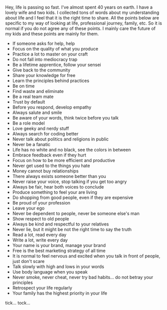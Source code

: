 Hey, life is passing so fast. I've almost spent 40 years on earth. I have a lovely wife and two kids. I collected tons of words about my understanding about life and I feel that it is the right time to share. All the points below are specific to my way of looking at life, professional journey, family, etc. So it is normal if you do not agree any of these points. I mainly care the future of my kids and these points are mainly for them.

* If someone asks for help, help
* Focus on the quality of what you produce
* Practice a lot to master on your craft
* Do not fall into mediocracy trap
* Be a lifetime apprentice, follow your sensei
* Give back to the community
* Share your knowledge for free
* Learn the principles behind practices
* Be on time
* Find waste and eliminate
* Be a real team mate
* Trust by default
* Before you respond, develop empathy
* Always salute and smile
* Be aware of your words, think twice before you talk
* Be a role model
* Love geeky and nerdy stuff
* Always search for coding better
* Never talk about politics and religions in public
* Never be a fanatic
* Life has no white and no black, see the colors in between
* Embrace feedback even if they hurt
* Focus on how to be more efficient and productive
* Never get used to the things you hate
* Money cannot buy relationships
* There always exists someone better than you
* Never raise your voice, stop talking if you get too angry
* Always be fair, hear both voices to conclude
* Produce something to feel your are living
* Do shopping from good people, even if they are expensive
* Be proud of your profession
* Leave your ego
* Never be dependent to people, never be someone else's man
* Show respect to old people
* Always be kind and respectful to your relatives
* Never lie, but it might be not the right time to say the truth
* Read a lot, read every day
* Write a lot, write every day
* Your name is your brand, manage your brand
* Free is the best marketing strategy of all time
* It is normal to feel nervous and excited when you talk in front of people, just don't scare
* Talk slowly with high and lows in your words
* Use body language when you speak
* Never smoke, never cheat, never try bad habits... do not betray your principles
* Retrospect your life regularly
* Your family has the highest priority in your life

tick... tock...
